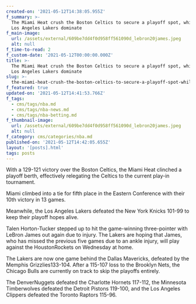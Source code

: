 ```yaml
---
created-on: '2021-05-12T14:38:05.955Z'
f_summary: >-
  The Miami Heat crush the Boston Celtics to secure a playoff spot, while the
  Los Angeles Lakers dominate
f_main-image:
  url: /assets/external/609be7dd4f0d958ff561090d_lebron20james.jpeg
  alt: null
f_time-to-read: 2
f_custom-date: '2021-05-12T00:00:00.000Z'
title: >-
  The Miami Heat crush the Boston Celtics to secure a playoff spot, while the
  Los Angeles Lakers dominate
slug: >-
  the-miami-heat-crush-the-boston-celtics-to-secure-a-playoff-spot-while-the-los-angeles-lakers-dominate
f_featured: true
updated-on: '2021-05-12T14:41:53.766Z'
f_tags:
  - cms/tags/nba.md
  - cms/tags/nba-news.md
  - cms/tags/nba-betting.md
f_thumbnail-image:
  url: /assets/external/609be7dd4f0d958ff561090d_lebron20james.jpeg
  alt: null
f_category: cms/categories/nba.md
published-on: '2021-05-12T14:42:05.655Z'
layout: '[posts].html'
tags: posts
---
```


With a 129-121 victory over the Boston Celtics, the Miami Heat clinched a playoff berth, effectively relegating the Celtics to the current play-in tournament.

Miami climbed into a tie for fifth place in the Eastern Conference with their 10th victory in 13 games.

Meanwhile, the Los Angeles Lakers defeated the New York Knicks 101-99 to keep their playoff hopes alive.

Talen Horton-Tucker stepped up to hit the game-winning three-pointer with LeBron James out again due to injury. The Lakers are hoping that James, who has missed the previous five games due to an ankle injury, will play against the HoustonRockets on Wednesday at home.

The Lakers are now one game behind the Dallas Mavericks, defeated by the Memphis Grizzlies133-104. After a 115-107 loss to the Brooklyn Nets, the Chicago Bulls are currently on track to skip the playoffs entirely.

The DenverNuggets defeated the Charlotte Hornets 117-112, the Minnesota Timberwolves defeated the Detroit Pistons 119-100, and the Los Angeles Clippers defeated the Toronto Raptors 115-96.

‍
